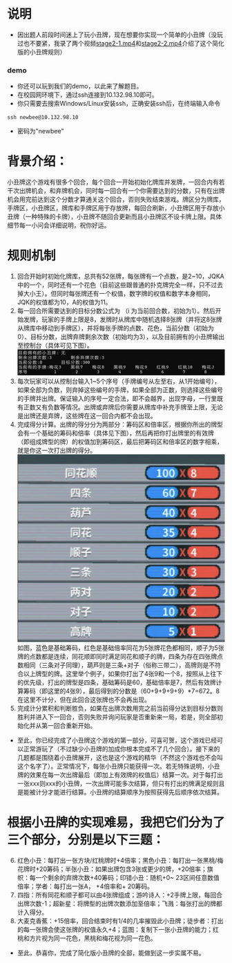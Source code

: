 # 说明
* 因出题人前段时间迷上了玩小丑牌，现在想要你实现一个简单的小丑牌（没玩过也不要紧，我录了两个视频[stage2-1.mp4](stage2-1.mp4)和[stage2-2.mp4](stage2-2.mp4)介绍了这个简化版的小丑牌规则）
### demo
* 你还可以玩到我们的demo，以此来了解题目。
* 在校园网环境下，通过ssh连接到10.132.98.10即可。
* 你只需要去搜索Windows/Linux安装ssh，正确安装ssh后，在终端输入命令
```text
ssh newbee@10.132.98.10
```
* 密码为"newbee"
# 背景介绍：
小丑牌这个游戏有很多个回合，每个回合一开始初始化牌库并发牌，一回合内有若干次出牌机会，和弃牌机会，同时每一回合有一个你需要达到的分数，只有在出牌机会用完前达到这个分数才算通关这个回合，否则失败结束游戏。牌区分为牌库，手牌区，小丑牌区，牌库和手牌区用于存放牌，每回合刷新，小丑牌区用于存放小丑牌（一种特殊的卡牌），小丑牌不随回合更新而且小丑牌区不设卡牌上限。具体细节每一小问会详细说明，祝你好运。

# 规则机制
1) 回合开始时初始化牌库，总共有52张牌，每张牌有一个点数，是2~10，JQKA中的一个，同时还有一个花色（目前这些跟普通的扑克牌完全一样，只不过去掉大小王）。但同时每张牌还有一个权值，数字牌的权值和数字本身相同，JQK的权值都为10，A的权值为11。
2) 每一回合所需要达到的目标分数公式为 （i 为当前回合数，初始为1）。然后开始发牌，玩家的手牌上限是8，发牌时从牌库中随机选择8张牌（并将这8张牌从牌库中移动到手牌区），并将每张手牌的点数、花色，当前分数（初始为0）、目标分数，出牌弃牌剩余次数（初始均为3），以及目前拥有的小丑牌输出至控制台（具体可见下图）。
![p2](../doc/img/p2.png)
3) 每次玩家可以从控制台输入1~5个序号（手牌编号从左至右，从1开始编号），如果全部为负数，则弃掉这些编号的手牌，如果全部为正数，则选择这些编号的手牌并出牌。保证输入的序号一定合法，即不会越界，出现字母，一行里既有正数又有负数等情况。出牌或弃牌后你需要从牌库中补充手牌至上限，无论是出牌还是弃牌，这些牌在这一回合内都不会出现。
4) 完成得分计算。出牌的得分分为两部分：筹码区和倍率区，根据你所出的牌型会有一个基础的筹码和倍率（具体见下图），然后再把你打出牌里的有效牌（即组成牌型的牌）的权值加到筹码区，最后把筹码区和倍率区的数字相乘，就是你这一次打出牌的得分。
![p1](../doc/img/p1.png)
如图，蓝色是基础筹码，红色是基础倍率同花为5张牌花色都相同，顺子为5张牌的点数都是连续，同花顺即同时满足同花和顺子的牌，四条为存在四张牌点数相同（三条对子同理），葫芦则是三条+对子（俗称三带二），高牌则是不符合以上牌型的牌。这里举个例子，如果你打出了4张9和一个8，按照从上往下的优先级，打出的牌型是四条，基础筹码是60，基础倍率是7，然后有效牌计算筹码（即这里的4张9），最后得到的分数是（60+9+9+9+9）*7=672。8在这里不计分，但在此回合这张牌也不会再出现。
5) 完成计分累积和判断胜负，如果在出牌次数用完之前当前得分达到目标分数则胜利并进入下一回合，否则失败并询问玩家是否重新来一局，若是，则全部初始化并从第一回合重新开始。

- 至此，你已经完成了小丑牌这个游戏的第一部分，可喜可贺，这个游戏已经可以正常游玩了（不过缺少小丑牌的加成你根本完成不了几个回合）。接下来的几题都是围绕着小丑牌展开，这也是这个游戏的精华（不然这个游戏也不会叫这个名字了）。正常情况下，每张小丑牌只能获得一次。若无特殊说明，小丑牌的效果在每一次出牌最后（即加上有效牌的权值后）结算一次。对于每打出一张xxx则xxx的小丑牌，一次出牌可能多次结算，但只有打出的牌满足规则且是能被计分才能进行结算。小丑牌的结算顺序为按照获得先后顺序依次结算。

# 根据小丑牌的实现难易，我把它们分为了三个部分，分别是以下三题：
6) 红色小丑：每打出一张方块/红桃牌时+4倍率；黑色小丑：每打出一张黑桃/梅花牌时+20筹码；半张小丑：如果出牌包含3张或更少的牌，+20倍率；旗帜：每一个剩余的弃牌次数+40筹码；印错小丑：随机+0~ 23区间任意数值倍率；学者：每打出一张A， +4倍率和+ 20筹码。
7) 四指：所有同花和顺子都可以由4张牌组成；游吟诗人：+2手牌上限，每回合出牌次数-1；超新星：将牌型的出牌次数添加至倍率；飞溅：每张打出的牌都计入得分。
8) 大麦克香蕉：+15倍率，回合结束时有1/4的几率摧毁此小丑牌；徒步者：打出的每一张牌会使这张牌的权值永久+4；蓝图：复制下一张小丑牌的能力；红桃和方片视为同一花色，黑桃和梅花视为同一花色。
- 至此，恭喜你，完成了简化版小丑牌的全部，能做到这一步实属不易。
